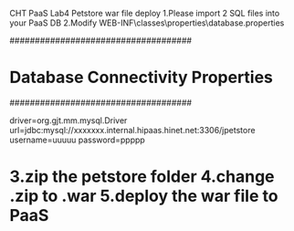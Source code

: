 CHT PaaS Lab4 Petstore war file deploy
1.Please import 2 SQL files into your PaaS DB
2.Modify WEB-INF\classes\properties\database.properties

####################################
# Database Connectivity Properties
####################################

driver=org.gjt.mm.mysql.Driver
url=jdbc:mysql://xxxxxxx.internal.hipaas.hinet.net:3306/jpetstore
username=uuuuu
password=ppppp

3.zip the petstore folder 
4.change .zip to .war
5.deploy the war file to PaaS
============

